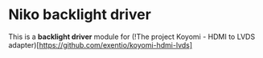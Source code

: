 # Niko backlight driver
This is a **backlight driver** module for (!The project Koyomi - HDMI to LVDS adapter)[https://github.com/exentio/koyomi-hdmi-lvds]
